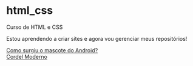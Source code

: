 # html_css
 Curso de HTML e CSS

 Estou aprendendo a criar sites e agora vou gerenciar meus repositórios!

 <a href="https://gabrielsoaresz.github.io/html_css/modulo1/Desafio/desafio10/">Como surgiu o mascote do Android?</a><br>
 <a href="https://gabrielsoaresz.github.io/html_css/modulo1/Desafio/desafio12/">Cordel Moderno</a>
